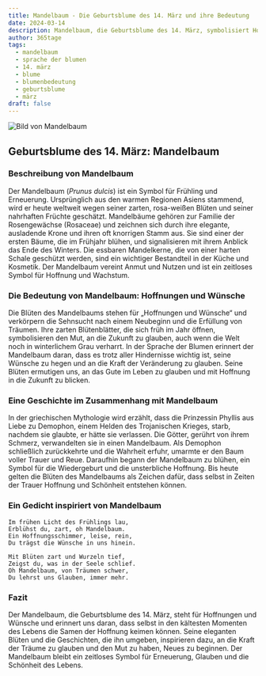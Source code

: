 ```yaml
---
title: Mandelbaum - Die Geburtsblume des 14. März und ihre Bedeutung
date: 2024-03-14
description: Mandelbaum, die Geburtsblume des 14. März, symbolisiert Hoffnungen und Wünsche. Erfahre mehr über ihre Geschichte, Bedeutung und Symbolik in der Sprache der Blumen.
author: 365tage
tags:
  - mandelbaum
  - sprache der blumen
  - 14. märz
  - blume
  - blumenbedeutung
  - geburtsblume
  - märz
draft: false
---
```


![Bild von Mandelbaum](https://cdn.pixabay.com/photo/2020/03/15/13/11/almond-tree-4933573_1280.jpg#center)


## Geburtsblume des 14. März: Mandelbaum

### Beschreibung von Mandelbaum

Der Mandelbaum (_Prunus dulcis_) ist ein Symbol für Frühling und Erneuerung. Ursprünglich aus den warmen Regionen Asiens stammend, wird er heute weltweit wegen seiner zarten, rosa-weißen Blüten und seiner nahrhaften Früchte geschätzt. Mandelbäume gehören zur Familie der Rosengewächse (Rosaceae) und zeichnen sich durch ihre elegante, ausladende Krone und ihren oft knorrigen Stamm aus. Sie sind einer der ersten Bäume, die im Frühjahr blühen, und signalisieren mit ihrem Anblick das Ende des Winters. Die essbaren Mandelkerne, die von einer harten Schale geschützt werden, sind ein wichtiger Bestandteil in der Küche und Kosmetik. Der Mandelbaum vereint Anmut und Nutzen und ist ein zeitloses Symbol für Hoffnung und Wachstum.

### Die Bedeutung von Mandelbaum: Hoffnungen und Wünsche

Die Blüten des Mandelbaums stehen für „Hoffnungen und Wünsche“ und verkörpern die Sehnsucht nach einem Neubeginn und die Erfüllung von Träumen. Ihre zarten Blütenblätter, die sich früh im Jahr öffnen, symbolisieren den Mut, an die Zukunft zu glauben, auch wenn die Welt noch in winterlichem Grau verharrt. In der Sprache der Blumen erinnert der Mandelbaum daran, dass es trotz aller Hindernisse wichtig ist, seine Wünsche zu hegen und an die Kraft der Veränderung zu glauben. Seine Blüten ermutigen uns, an das Gute im Leben zu glauben und mit Hoffnung in die Zukunft zu blicken.

### Eine Geschichte im Zusammenhang mit Mandelbaum

In der griechischen Mythologie wird erzählt, dass die Prinzessin Phyllis aus Liebe zu Demophon, einem Helden des Trojanischen Krieges, starb, nachdem sie glaubte, er hätte sie verlassen. Die Götter, gerührt von ihrem Schmerz, verwandelten sie in einen Mandelbaum. Als Demophon schließlich zurückkehrte und die Wahrheit erfuhr, umarmte er den Baum voller Trauer und Reue. Daraufhin begann der Mandelbaum zu blühen, ein Symbol für die Wiedergeburt und die unsterbliche Hoffnung. Bis heute gelten die Blüten des Mandelbaums als Zeichen dafür, dass selbst in Zeiten der Trauer Hoffnung und Schönheit entstehen können.

### Ein Gedicht inspiriert von Mandelbaum

```
Im frühen Licht des Frühlings lau,  
Erblühst du, zart, oh Mandelbaum.  
Ein Hoffnungsschimmer, leise, rein,  
Du trägst die Wünsche in uns hinein.  

Mit Blüten zart und Wurzeln tief,  
Zeigst du, was in der Seele schlief.  
Oh Mandelbaum, von Träumen schwer,  
Du lehrst uns Glauben, immer mehr.  
```

### Fazit

Der Mandelbaum, die Geburtsblume des 14. März, steht für Hoffnungen und Wünsche und erinnert uns daran, dass selbst in den kältesten Momenten des Lebens die Samen der Hoffnung keimen können. Seine eleganten Blüten und die Geschichten, die ihn umgeben, inspirieren dazu, an die Kraft der Träume zu glauben und den Mut zu haben, Neues zu beginnen. Der Mandelbaum bleibt ein zeitloses Symbol für Erneuerung, Glauben und die Schönheit des Lebens.